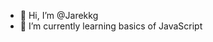 - 👋 Hi, I’m @Jarekkg
- 🌱 I’m currently learning basics of JavaScript


<!---
Jarekkg/Jarekkg is a ✨ special ✨ repository because its `README.md` (this file) appears on your GitHub profile.
You can click the Preview link to take a look at your changes.
--->
